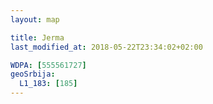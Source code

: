 ```yaml
---
layout: map

title: Jerma
last_modified_at: 2018-05-22T23:34:02+02:00

WDPA: [555561727]
geoSrbija:
  L1_183: [185]
---
```


